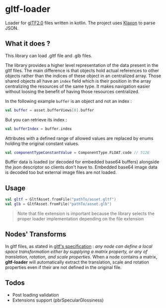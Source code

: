 # gltf-loader

Loader for [glTF2.0](https://github.com/KhronosGroup/glTF) files written in kotlin. 
The project uses [Klaxon](https://github.com/cbeust/klaxon) to parse JSON.


## What it does ?

This library can load .gltf file and .glb files. 

The library provides a higher level representation of the data present in the gltf files. The main difference is 
that objects hold actual references to other objects rather than the indices of these object in an centralized array.
Those shared objects all have an `index` field which is their position in the array centralizing the resources of the 
same type. It makes navigation easier without loosing the benefit of having those resources centralized.

In the following example `buffer` is an object and not an index :

```kotlin
val buffer = asset.bufferViews[0].buffer
```

But you can retrieve its index :

```kotlin
val bufferIndex = buffer.index
```

Attributes with a defined range of allowed values are replaced by enums holding the original constant values.

```kotlin
val componentTypeConstantValue = ComponentType.FLOAT.code // 5126 
```

Buffer data is loaded (or decoded for embedded base64 buffers) alongside the json descriptor so clients don't have 
to. Embedded base64 image data is decoded too but external image files are not loaded.

## Usage

```kotlin
val gltf = GltfAsset.fromFile("pathTo/asset.gltf")
val glb = GltfAsset.fromFile("pathTo/asset.glb")
```

> Note that file extension is important because the library selects the proper loader implementation 
> depending on the file extension

## Nodes' Transforms

In gltf files, as stated in [gltf's specification](https://github.com/KhronosGroup/glTF/blob/master/specification/2.0/README.md#nodes-and-hierarchy) 
: *any node can define a local space transformation either by supplying a  matrix property, or any of translation, rotation, and scale properties*. 
When a node contains a matrix, **gltf-loader** will automatically extract the translation, scale and rotation properties even if their are not defined
in the original file.

## Todos

* Post loading validation
* Extensions support (pbrSpecularGlossiness)
